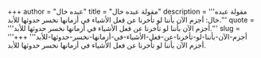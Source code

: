 +++
author = "عبده خال"
title = "مقولة عبده خال"
description = '''مقولة عبده خال: أجزم الآن بأننا لو تأخرنا عن فعل الأشياء في أزمانها نخسر حدوثها للأبد.'''
quote = '''أجزم الآن بأننا لو تأخرنا عن فعل الأشياء في أزمانها نخسر حدوثها للأبد.'''
slug = '''أجزم-الآن-بأننا-لو-تأخرنا-عن-فعل-الأشياء-في-أزمانها-نخسر-حدوثها-للأبد'''
+++
أجزم الآن بأننا لو تأخرنا عن فعل الأشياء في أزمانها نخسر حدوثها للأبد.
